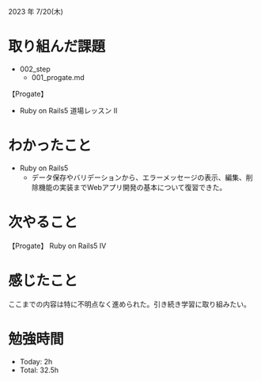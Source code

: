 2023 年 7/20(木)

# 取り組んだ課題
- 002_step
  - 001_progate.md

【Progate】
- Ruby on Rails5 道場レッスン II

# わかったこと
- Ruby on Rails5
  - データ保存やバリデーションから、エラーメッセージの表示、編集、削除機能の実装までWebアプリ開発の基本について復習できた。
# 次やること
【Progate】
Ruby on Rails5 IV
# 感じたこと
ここまでの内容は特に不明点なく進められた。引き続き学習に取り組みたい。
# 勉強時間
- Today: 2h
- Total: 32.5h
